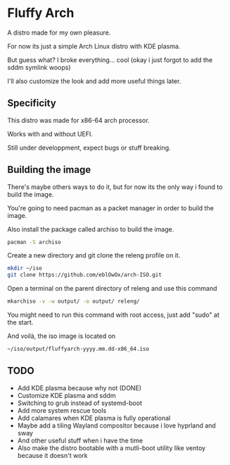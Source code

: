 # Fluffy Arch
A distro made for my own pleasure.

For now its just a simple Arch Linux distro with KDE plasma.

But guess what? I broke everything... cool (okay i just forgot to add the sddm symlink woops)

I'll also customize the look and add more useful things later.

## Specificity
This distro was made for x86-64 arch processor.

Works with and without UEFI.

Still under developpment, expect bugs or stuff breaking.

## Building the image

There's maybe others ways to do it, but for now its the only way i found to build the image.

You're going to need pacman as a packet manager in order to build the image.

Also install the package called archiso to build the image.
```bash
pacman -S archiso
```

Create a new directory and git clone the releng profile on it.
```bash
mkdir ~/iso
git clone https://github.com/eblOwOx/arch-ISO.git
```


Open a terminal on the parent directory of releng and use this command 
```bash
mkarchiso -v -w output/ -o output/ releng/
```

You might need to run this command with root access, just add "sudo" at the start.

And voilà, the iso image is located on 
```bash
~/iso/output/fluffyarch-yyyy.mm.dd-x86_64.iso
```

## TODO

- Add KDE plasma because why not (DONE)
- Customize KDE plasma and sddm
- Switching to grub instead of systemd-boot
- Add more system rescue tools
- Add calamares when KDE plasma is fully operational
- Maybe add a tiling Wayland compositor because i love hyprland and sway
- And other useful stuff when i have the time
- Also make the distro bootable with a mutli-boot utility like ventoy because it doesn't work
